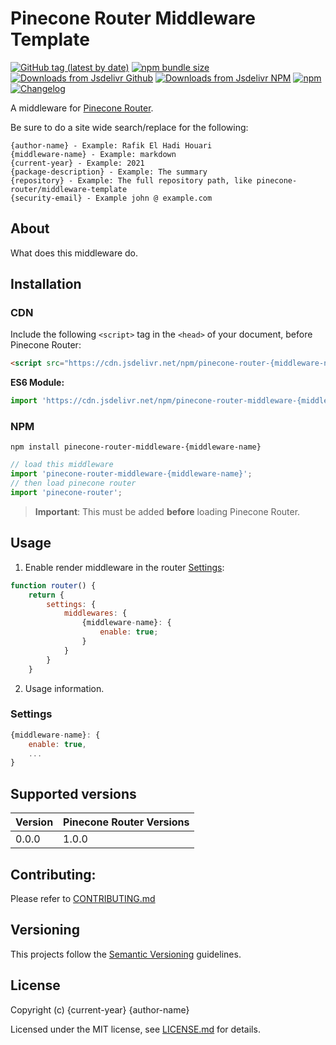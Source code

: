 # Pinecone Router Middleware Template

[![GitHub tag (latest by date)](https://img.shields.io/github/v/tag/{repository}?color=%2337C8AB&label=version&sort=semver)](https://github.com/{repository}/tree/0.0.0)
[![npm bundle size](https://img.shields.io/bundlephobia/minzip/pinecone-router-middleware-{middleware-name}?color=37C8AB)](https://bundlephobia.com/result?p=pinecone-router-middleware-{middleware-name}@0.0.0)
[![Downloads from Jsdelivr Github](https://img.shields.io/jsdelivr/gh/hm/{repository}?color=%2337C8AB&logo=github&logoColor=%2337C8AB)](https://www.jsdelivr.com/package/gh/{repository})
[![Downloads from Jsdelivr NPM](https://img.shields.io/jsdelivr/npm/hm/pinecone-router-middleware-{middleware-name}?color=%2337C8AB&&logo=npm)](https://www.jsdelivr.com/package/npm/pinecone-router-middleware-{middleware-name})
[![npm](https://img.shields.io/npm/dm/pinecone-router-middleware-{middleware-name}?color=37C8AB&label=npm&logo=npm&logoColor=37C8AB)](https://npmjs.com/package/pinecone-router-middleware-{middleware-name})
[![Changelog](https://img.shields.io/badge/change-log-%2337C8AB)](/CHANGELOG.md)

A middleware for [Pinecone Router](https://github.com/pinecone-router/router).

Be sure to do a site wide search/replace for the following:

```
{author-name} - Example: Rafik El Hadi Houari
{middleware-name} - Example: markdown
{current-year} - Example: 2021
{package-description} - Example: The summary
{repository} - Example: The full repository path, like pinecone-router/middleware-template
{security-email} - Example john @ example.com
```

## About

What does this middleware do.

## Installation

### CDN

Include the following `<script>` tag in the `<head>` of your document, before Pinecone Router:

```html
<script src="https://cdn.jsdelivr.net/npm/pinecone-router-{middleware-name}@0.0.0/dist/index.umd.js"></script>
```

**ES6 Module:**

```javascript
import 'https://cdn.jsdelivr.net/npm/pinecone-router-middleware-{middleware-name}@0.0.0/dist/index.module.js';
```

### NPM

```
npm install pinecone-router-middleware-{middleware-name}
```

```javascript
// load this middleware
import 'pinecone-router-middleware-{middleware-name}';
// then load pinecone router
import 'pinecone-router';
```

> **Important**: This must be added **before** loading Pinecone Router.

## Usage

1. Enable render middleware in the router [Settings](https://pinecone-router/router/#settings):

```js
function router() {
	return {
		settings: {
			middlewares: {
				{middleware-name}: {
					enable: true;
				}
			}
		}
	}
```

2. Usage information.

### Settings

```js
{middleware-name}: {
	enable: true,
	...
}
```

## Supported versions

| Version | Pinecone Router Versions |
| ------- | ------------------------ |
| 0.0.0   | 1.0.0                    |

## Contributing:

Please refer to [CONTRIBUTING.md](/CONTRIBUTING.md)

## Versioning

This projects follow the [Semantic Versioning](https://semver.org/) guidelines.

## License

Copyright (c) {current-year} {author-name}

Licensed under the MIT license, see [LICENSE.md](LICENSE.md) for details.
